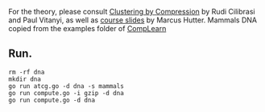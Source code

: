 For the theory, please consult [Clustering by Compression](https://arxiv.org/pdf/cs/0312044.pdf) by Rudi Cilibrasi and Paul Vitanyi,
as well as [course slides](http://www.hutter1.net/ai/spredict.pdf) by Marcus Hutter.
Mammals DNA copied from the examples folder of [CompLearn](https://complearn.org/index.html)

## Run.
```
rm -rf dna
mkdir dna
go run atcg.go -d dna -s mammals
go run compute.go -i gzip -d dna
go run compute.go -d dna
```
